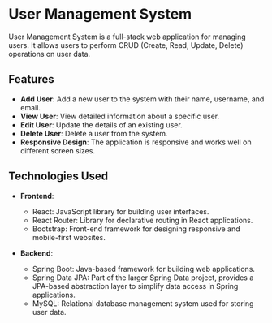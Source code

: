 # User Management System

User Management System is a full-stack web application for managing users. It allows users to perform CRUD (Create, Read, Update, Delete) operations on user data.

## Features

- **Add User**: Add a new user to the system with their name, username, and email.
- **View User**: View detailed information about a specific user.
- **Edit User**: Update the details of an existing user.
- **Delete User**: Delete a user from the system.
- **Responsive Design**: The application is responsive and works well on different screen sizes.

## Technologies Used

- **Frontend**:
  - React: JavaScript library for building user interfaces.
  - React Router: Library for declarative routing in React applications.
  - Bootstrap: Front-end framework for designing responsive and mobile-first websites.

- **Backend**:
  - Spring Boot: Java-based framework for building web applications.
  - Spring Data JPA: Part of the larger Spring Data project, provides a JPA-based abstraction layer to simplify data access in Spring applications.
  - MySQL: Relational database management system used for storing user data.


